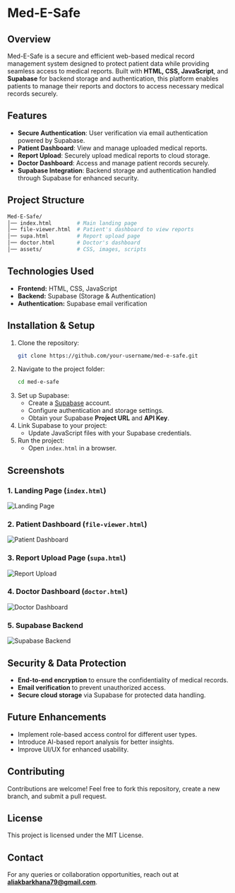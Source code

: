 # Med-E-Safe

## Overview
Med-E-Safe is a secure and efficient web-based medical record management system designed to protect patient data while providing seamless access to medical reports. Built with **HTML, CSS, JavaScript**, and **Supabase** for backend storage and authentication, this platform enables patients to manage their reports and doctors to access necessary medical records securely.

## Features
- **Secure Authentication**: User verification via email authentication powered by Supabase.
- **Patient Dashboard**: View and manage uploaded medical reports.
- **Report Upload**: Securely upload medical reports to cloud storage.
- **Doctor Dashboard**: Access and manage patient records securely.
- **Supabase Integration**: Backend storage and authentication handled through Supabase for enhanced security.

## Project Structure
```bash
Med-E-Safe/
│── index.html        # Main landing page
│── file-viewer.html  # Patient's dashboard to view reports
│── supa.html         # Report upload page
│── doctor.html       # Doctor's dashboard
│── assets/           # CSS, images, scripts
```

## Technologies Used
- **Frontend:** HTML, CSS, JavaScript
- **Backend:** Supabase (Storage & Authentication)
- **Authentication:** Supabase email verification

## Installation & Setup
1. Clone the repository:
   ```sh
   git clone https://github.com/your-username/med-e-safe.git
   ```
2. Navigate to the project folder:
   ```sh
   cd med-e-safe
   ```
3. Set up Supabase:
   - Create a [Supabase](https://supabase.com/) account.
   - Configure authentication and storage settings.
   - Obtain your Supabase **Project URL** and **API Key**.
4. Link Supabase to your project:
   - Update JavaScript files with your Supabase credentials.
5. Run the project:
   - Open `index.html` in a browser.

## Screenshots
### 1. Landing Page (`index.html`)
![Landing Page](path/to/landing-page-screenshot.png)

### 2. Patient Dashboard (`file-viewer.html`)
![Patient Dashboard](path/to/patient-dashboard-screenshot.png)

### 3. Report Upload Page (`supa.html`)
![Report Upload](path/to/report-upload-screenshot.png)

### 4. Doctor Dashboard (`doctor.html`)
![Doctor Dashboard](path/to/doctor-dashboard-screenshot.png)

### 5. Supabase Backend
![Supabase Backend](path/to/supabase-backend-screenshot.png)

## Security & Data Protection
- **End-to-end encryption** to ensure the confidentiality of medical records.
- **Email verification** to prevent unauthorized access.
- **Secure cloud storage** via Supabase for protected data handling.

## Future Enhancements
- Implement role-based access control for different user types.
- Introduce AI-based report analysis for better insights.
- Improve UI/UX for enhanced usability.

## Contributing
Contributions are welcome! Feel free to fork this repository, create a new branch, and submit a pull request.

## License
This project is licensed under the MIT License.

## Contact
For any queries or collaboration opportunities, reach out at **aliakbarkhana79@gmail.com**.

